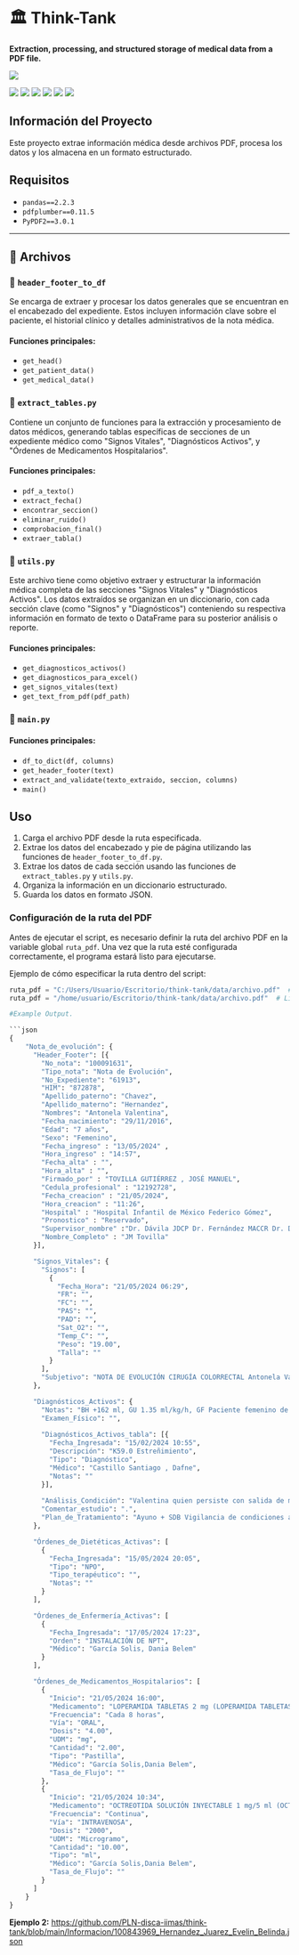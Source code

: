 # 🏛 Think-Tank  

**Extraction, processing, and structured storage of medical data from a PDF file.**  

![](https://www.iimas.unam.mx/wp-content/uploads/2023/11/Logo-pagina-ok.png)

![](https://img.shields.io/github/stars/pandao/editor.md.svg) ![](https://img.shields.io/github/forks/pandao/editor.md.svg) ![](https://img.shields.io/github/tag/pandao/editor.md.svg) ![](https://img.shields.io/github/release/pandao/editor.md.svg) ![](https://img.shields.io/github/issues/pandao/editor.md.svg) ![](https://img.shields.io/bower/v/editor.md.svg)


## Información del Proyecto

Este proyecto extrae información médica desde archivos PDF, procesa los datos y los almacena en un formato estructurado.

## Requisitos

- `pandas==2.2.3`
- `pdfplumber==0.11.5`
- `PyPDF2==3.0.1`

---

## 📂 Archivos

### 📗 `header_footer_to_df`

Se encarga de extraer y procesar los datos generales que se encuentran en el encabezado del expediente. Estos incluyen información clave sobre el paciente, el historial clínico y detalles administrativos de la nota médica.

#### Funciones principales:
- `get_head()`
- `get_patient_data()`
- `get_medical_data()`

### 📘 `extract_tables.py`

Contiene un conjunto de funciones para la extracción y procesamiento de datos médicos, generando tablas específicas de secciones de un expediente médico como "Signos Vitales", "Diagnósticos Activos", y "Órdenes de Medicamentos Hospitalarios".

#### Funciones principales:
- `pdf_a_texto()`
- `extract_fecha()`
- `encontrar_seccion()`
- `eliminar_ruido()`
- `comprobacion_final()`
- `extraer_tabla()`

### 📕 `utils.py`

Este archivo tiene como objetivo extraer y estructurar la información médica completa de las secciones "Signos Vitales" y "Diagnósticos Activos". Los datos extraídos se organizan en un diccionario, con cada sección clave (como "Signos" y "Diagnósticos") conteniendo su respectiva información en formato de texto o DataFrame para su posterior análisis o reporte.

#### Funciones principales:
- `get_diagnosticos_activos()`
- `get_diagnosticos_para_excel()`
- `get_signos_vitales(text)`
- `get_text_from_pdf(pdf_path)`

### 📙 `main.py`

#### Funciones principales:
- `df_to_dict(df, columns)`
- `get_header_footer(text)`
- `extract_and_validate(texto_extraido, seccion, columns)`
- `main()`

## Uso

1. Carga el archivo PDF desde la ruta especificada.
2. Extrae los datos del encabezado y pie de página utilizando las funciones de `header_footer_to_df.py`.
3. Extrae los datos de cada sección usando las funciones de `extract_tables.py` y `utils.py`.
4. Organiza la información en un diccionario estructurado.
5. Guarda los datos en formato JSON.

### Configuración de la ruta del PDF

Antes de ejecutar el script, es necesario definir la ruta del archivo PDF en la variable global `ruta_pdf`. Una vez que la ruta esté configurada correctamente, el programa estará listo para ejecutarse.

Ejemplo de cómo especificar la ruta dentro del script:

```python
ruta_pdf = "C:/Users/Usuario/Escritorio/think-tank/data/archivo.pdf"  # Windows
ruta_pdf = "/home/usuario/Escritorio/think-tank/data/archivo.pdf"  # Linux

#Example Output.

```json
{
    "Nota_de_evolución": {
      "Header_Footer": [{
        "No_nota": "100091631",
        "Tipo_nota": "Nota de Evolución",
        "No_Expediente": "61913",
        "HIM": "872878",
        "Apellido_paterno": "Chavez",
        "Apellido_materno": "Hernandez",
        "Nombres": "Antonela Valentina",
        "Fecha_nacimiento": "29/11/2016",
        "Edad": "7 años",
        "Sexo": "Femenino",
        "Fecha_ingreso" : "13/05/2024" ,
        "Hora_ingreso" : "14:57",
        "Fecha_alta" : "",
        "Hora_alta" : "",
        "Firmado_por" : "TOVILLA GUTIÉRREZ , JOSÉ MANUEL",
        "Cedula_profesional" : "12192728",
        "Fecha_creacion" : "21/05/2024",
        "Hora_creacion" : "11:26",
        "Hospital" : "Hospital Infantil de México Federico Gómez",
        "Pronostico" : "Reservado",
        "Supervisor_nombre" :"Dr. Dávila JDCP Dr. Fernández MACCR Dr. Domínguez MACCR",
        "Nombre_Completo" : "JM Tovilla"
      }],

      "Signos_Vitales": {
        "Signos": [
          {
            "Fecha_Hora": "21/05/2024 06:29",
            "FR": "",
            "FC": "",
            "PAS": "",
            "PAD": "",
            "Sat_O2": "",
            "Temp_C": "",
            "Peso": "19.00",
            "Talla": ""
          }
        ],
        "Subjetivo": "NOTA DE EVOLUCIÓN CIRUGÍA COLORRECTAL Antonela Valentina con diagnósticos de: - Estreñimiento crónico intratable ..."
      },

      "Diagnósticos_Activos": {
        "Notas": "BH +162 ml, GU 1.35 ml/kg/h, GF Paciente femenino de edad aparente similar a cronológica, neurológicamente íntegra,normohidratada,...",
        "Examen_Físico": "",
        
        "Diagnósticos_Activos_tabla": [{
          "Fecha_Ingresada": "15/02/2024 10:55",
          "Descripción": "K59.0 Estreñimiento",
          "Tipo": "Diagnóstico",
          "Médico": "Castillo Santiago , Dafne",
          "Notas": ""
        }],
        
        "Análisis_Condición": "Valentina quien persiste con salida de material fétido a través...",
        "Comentar_estudio": ".",
        "Plan_de_Tratamiento": "Ayuno + SDB Vigilancia de condiciones abdominales Técnica de doble pañal..."
      },

      "Órdenes_de_Dietéticas_Activas": [
        {
          "Fecha_Ingresada": "15/05/2024 20:05",
          "Tipo": "NPO",
          "Tipo_terapéutico": "",
          "Notas": ""
        }
      ],

      "Órdenes_de_Enfermería_Activas": [
        {
          "Fecha_Ingresada": "17/05/2024 17:23",
          "Orden": "INSTALACIÓN DE NPT",
          "Médico": "García Solis, Dania Belem"
        }
      ],

      "Órdenes_de_Medicamentos_Hospitalarios": [
        {
          "Inicio": "21/05/2024 16:00",
          "Medicamento": "LOPERAMIDA TABLETAS 2 mg (LOPERAMIDA TABLETAS 2 mg(Gastroenterologia))",
          "Frecuencia": "Cada 8 horas",
          "Vía": "ORAL",
          "Dosis": "4.00",
          "UDM": "mg",
          "Cantidad": "2.00",
          "Tipo": "Pastilla",
          "Médico": "García Solis,Dania Belem",
          "Tasa_de_Flujo": ""
        },
        {
          "Inicio": "21/05/2024 10:34",
          "Medicamento": "OCTREOTIDA SOLUCIÓN INYECTABLE 1 mg/5 ml (OCTREOTIDA SOLUCIÓN INYECTABLE 1 mg/5 ml)",
          "Frecuencia": "Continua",
          "Vía": "INTRAVENOSA",
          "Dosis": "2000",
          "UDM": "Microgramo",
          "Cantidad": "10.00",
          "Tipo": "ml",
          "Médico": "García Solis,Dania Belem",
          "Tasa_de_Flujo": ""
        }
      ]
    }
}
```
**Ejemplo 2:** https://github.com/PLN-disca-iimas/think-tank/blob/main/Informacion/100843969_Hernandez_Juarez_Evelin_Belinda.json

